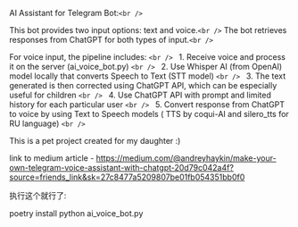 AI Assistant for Telegram Bot:`<br />`

This bot provides two input options: text and voice.`<br />`
The bot retrieves responses from ChatGPT for both types of input.`<br />`

For voice input, the pipeline includes: `<br />`
     &ensp;1. Receive voice and process it on the server (ai_voice_bot.py) `<br />`
     &ensp;2. Use Whisper AI (from OpenAI) model locally that converts Speech to Text (STT model) `<br />`
     &ensp;3. The text generated is then corrected using ChatGPT API, which can be especially useful for children `<br />`
     &ensp;4. Use ChatGPT API with prompt and limited history for each particular user `<br />`
     &ensp;5. Convert response from ChatGPT to voice by using Text to Speech models ( TTS by coqui-AI and silero_tts for RU language) `<br />`

This is a pet project created for my daughter :)

link to medium article - https://medium.com/@andreyhaykin/make-your-own-telegram-voice-assistant-with-chatgpt-20d79c042a4f?source=friends_link&sk=27c8477a5209807be01fb054351bb0f0

执行这个就行了:

poetry install
python ai_voice_bot.py

